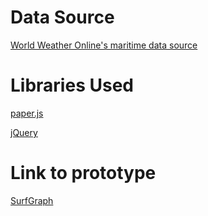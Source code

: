 # Data Source

[World Weather Online's maritime data source](http://www.worldweatheronline.com/api/docs/marine-weather-api.aspx)

# Libraries Used

[paper.js](http://paperjs.org/)

[jQuery](https://jquery.com/)

# Link to prototype

[SurfGraph](https://rawgit.com/tonyjmnz/hcin720/master/dist/index.html)
